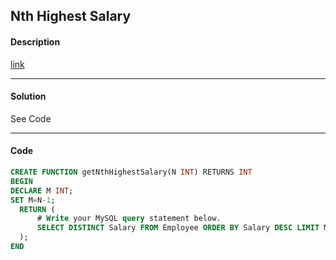 ## Nth Highest Salary

#### Description

[link](https://leetcode.com/problems/nth-highest-salary/)

---

#### Solution

See Code

---

#### Code

```SQL
CREATE FUNCTION getNthHighestSalary(N INT) RETURNS INT
BEGIN
DECLARE M INT;
SET M=N-1;
  RETURN (
      # Write your MySQL query statement below.
      SELECT DISTINCT Salary FROM Employee ORDER BY Salary DESC LIMIT M, 1
  );
END
```
